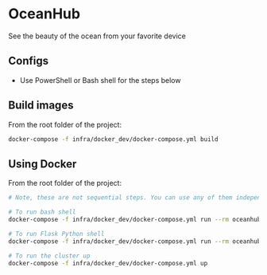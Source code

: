 # OceanHub

See the beauty of the ocean from your favorite device

## Configs

* Use PowerShell or Bash shell for the steps below

## Build images

From the root folder of the project:

```bash
docker-compose -f infra/docker_dev/docker-compose.yml build
```

## Using Docker

From the root folder of the project:

```bash
# Note, these are not sequential steps. You can use any of them independently of each other.

# To run bash shell
docker-compose -f infra/docker_dev/docker-compose.yml run --rm oceanhub-server bash

# To run Flask Python shell
docker-compose -f infra/docker_dev/docker-compose.yml run --rm oceanhub-server bash -c "source activate TEST && python backend/server/manage.py shell"

# To run the cluster up
docker-compose -f infra/docker_dev/docker-compose.yml up
```
